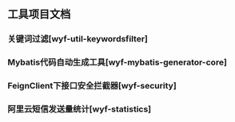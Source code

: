 ## 工具项目文档

### 关键词过滤[wyf-util-keywordsfilter]
### Mybatis代码自动生成工具[wyf-mybatis-generator-core]
### FeignClient下接口安全拦截器[wyf-security]
### 阿里云短信发送量统计[wyf-statistics]